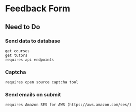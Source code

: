 # Feedback Form
## Need to Do


### Send data to database
	get courses
	get tutors
	requires api endpoints
	
### Captcha
	requires open source captcha tool	
	
### Send emails on submit
	requires Amazon SES for AWS (https://aws.amazon.com/ses/)

